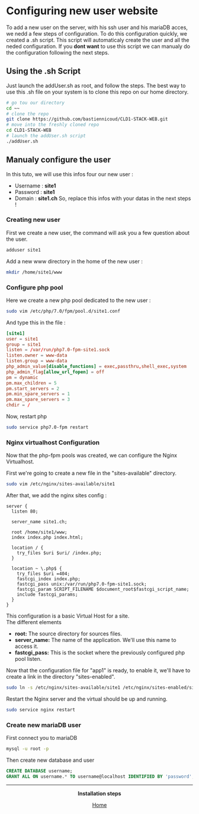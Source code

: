 # Configuring new user website
To add a new user on the server, with his ssh user and his mariaDB acces, we nedd a few steps of configuration.
To do this configuration quickly, we created a .sh script. This script will automaticaly create the user and all the neded configuration.
If you **dont want** to use this script we can manualy do the configuration following the next steps.

## Using the .sh Script
Just launch the addUser.sh as root, and follow the steps.
The best way to use this .sh file on your system is to clone this repo on our home directory.
```bash
# go tou our directory
cd ~~
# clone the repo
git clone https://github.com/bastiennicoud/CLD1-STACK-WEB.git
# move into the freshly cloned repo
cd CLD1-STACK-WEB
# launch the addUser.sh script
./addUser.sh
```

## Manualy configure the user
In this tuto, we will use this infos four our new user :
- Username : **site1**
- Password : **site1**
- Domain : **site1.ch**
So, replace this infos with your datas in the next steps !

### Creating new user
First we create a new user, the command will ask you a few question about the user.
```bash
adduser site1
```

Add a new www directory in the home of the new user :
```bash
mkdir /home/site1/www
```

### Configure php pool
Here we create a new php pool dedicated to the new user :
```bash
sudo vim /etc/php/7.0/fpm/pool.d/site1.conf
```

And type this in the file :
```conf
[site1]
user = site1
group = site1
listen = /var/run/php7.0-fpm-site1.sock
listen.owner = www-data
listen.group = www-data
php_admin_value[disable_functions] = exec,passthru,shell_exec,system
php_admin_flag[allow_url_fopen] = off
pm = dynamic
pm.max_children = 5
pm.start_servers = 2
pm.min_spare_servers = 1
pm.max_spare_servers = 3
chdir = /
```

Now, restart php
```bash
sudo service php7.0-fpm restart
```

### Nginx virtualhost Configuration
Now that the php-fpm pools was created, we can configure the Nginx Virtualhost.

First we're going to create a new file in the "sites-available" directory.

```bash
sudo vim /etc/nginx/sites-available/site1
```

After that, we add the nginx sites config :

```nginx
server {
  listen 80;

  server_name site1.ch;

  root /home/site1/www;
  index index.php index.html;

  location / {
    try_files $uri $uri/ /index.php;
  }

  location ~ \.php$ {
    try_files $uri =404;
    fastcgi_index index.php;
    fastcgi_pass unix:/var/run/php7.0-fpm-site1.sock;
    fastcgi_param SCRIPT_FILENAME $document_root$fastcgi_script_name;
    include fastcgi_params;
  }
}
```

This configuration is a basic Virtual Host for a site.  
The different elements
- **root:** The source directory for sources files.
- **server_name:** The name of the application. We'll use this name to access it.
- **fastcgi_pass:** This is the socket where the previously configured php pool listen.

Now that the configuration file for "app1" is ready, to enable it, we'll have to create a link in the directory "sites-enabled".
```bash
sudo ln -s /etc/nginx/sites-available/site1 /etc/nginx/sites-enabled/site1
```

Restart the Nginx server and the virtual should be up and running.
```bash
sudo service nginx restart
```

### Create new mariaDB user
First connect you to mariaDB
```bash
mysql -u root -p
```

Then create new database and user
```sql
CREATE DATABASE username;
GRANT ALL ON username.* TO username@localhost IDENTIFIED BY 'password';
```

<div align="center">
<hr>

**Installation steps**

[Home](README.md)

</div>